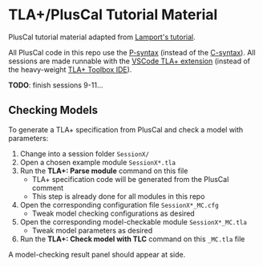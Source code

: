 # TLA+/PlusCal Tutorial Material

PlusCal tutorial material adapted from [Lamport's tutorial](https://lamport.azurewebsites.net/tla/tutorial/contents.html).

All PlusCal code in this repo use the [P-syntax](https://lamport.azurewebsites.net/tla/p-manual.pdf) (instead of the [C-syntax](https://lamport.azurewebsites.net/tla/c-manual.pdf)). All sessions are made runnable with the [VSCode TLA+ extension](https://github.com/tlaplus/vscode-tlaplus) (instead of the heavy-weight [TLA+ Toolbox IDE](https://lamport.azurewebsites.net/tla/toolbox.html)).

**TODO**: finish sessions 9-11...

## Checking Models

To generate a TLA+ specification from PlusCal and check a model with parameters:

1. Change into a session folder `SessionX/`
2. Open a chosen example module `SessionX*.tla`
3. Run the **TLA+: Parse module** command on this file
    - TLA+ specification code will be generated from the PlusCal comment
    - This step is already done for all modules in this repo
4. Open the corresponding configuration file `SessionX*_MC.cfg`
    - Tweak model checking configurations as desired
5. Open the corresponding model-checkable module `SessionX*_MC.tla`
    - Tweak model parameters as desired
6. Run the **TLA+: Check model with TLC** command on this `_MC.tla` file

A model-checking result panel should appear at side.
